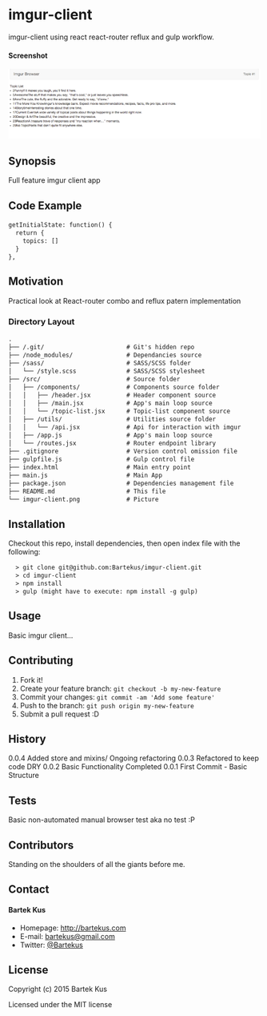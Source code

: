 imgur-client
======

imgur-client using react react-router reflux and gulp workflow.

#### Screenshot

![Screenshot software](https://raw.githubusercontent.com/Bartekus/imgur-client/master/imgur-client.png "screenshot software")

## Synopsis

Full feature imgur client app

## Code Example

```
getInitialState: function() {
  return {
    topics: []
  }
},
```

## Motivation

Practical look at React-router combo and reflux patern implementation

### Directory Layout

```
.
├── /.git/                       # Git's hidden repo
├── /node_modules/               # Dependancies source
├── /sass/                       # SASS/SCSS folder
│   └── /style.scss              # SASS/SCSS stylesheet
├── /src/                        # Source folder
│   ├── /components/             # Components source folder
│   │   ├── /header.jsx          # Header component source
│   │   ├── /main.jsx            # App's main loop source
│   │   └── /topic-list.jsx      # Topic-list component source
│   ├── /utils/                  # Utilities source folder
│   │   └── /api.jsx             # Api for interaction with imgur
│   ├── /app.js                  # App's main loop source
│   └── /routes.jsx              # Router endpoint library
├── .gitignore                   # Version control omission file
├── gulpfile.js                  # Gulp control file
├── index.html                   # Main entry point
├── main.js                      # Main App
├── package.json                 # Dependencies management file
├── README.md                    # This file
└── imgur-client.png             # Picture
```

## Installation

Checkout this repo, install dependencies, then open index file with the following:

```
  > git clone git@github.com:Bartekus/imgur-client.git
  > cd imgur-client
  > npm install
  > gulp (might have to execute: npm install -g gulp)
```

## Usage

Basic imgur client...

## Contributing

1. Fork it!
2. Create your feature branch: `git checkout -b my-new-feature`
3. Commit your changes: `git commit -am 'Add some feature'`
4. Push to the branch: `git push origin my-new-feature`
5. Submit a pull request :D

## History

0.0.4 Added store and mixins/ Ongoing refactoring
0.0.3 Refactored to keep code DRY
0.0.2 Basic Functionality Completed
0.0.1 First Commit - Basic Structure

## Tests

Basic non-automated manual browser test aka no test :P

## Contributors

Standing on the shoulders of all the giants before me.

## Contact
#### Bartek Kus
* Homepage: http://bartekus.com
* E-mail: bartekus@gmail.com
* Twitter: [@Bartekus](https://twitter.com/Bartekus "Bartekus on twitter")

## License

Copyright (c) 2015 Bartek Kus

Licensed under the MIT license

